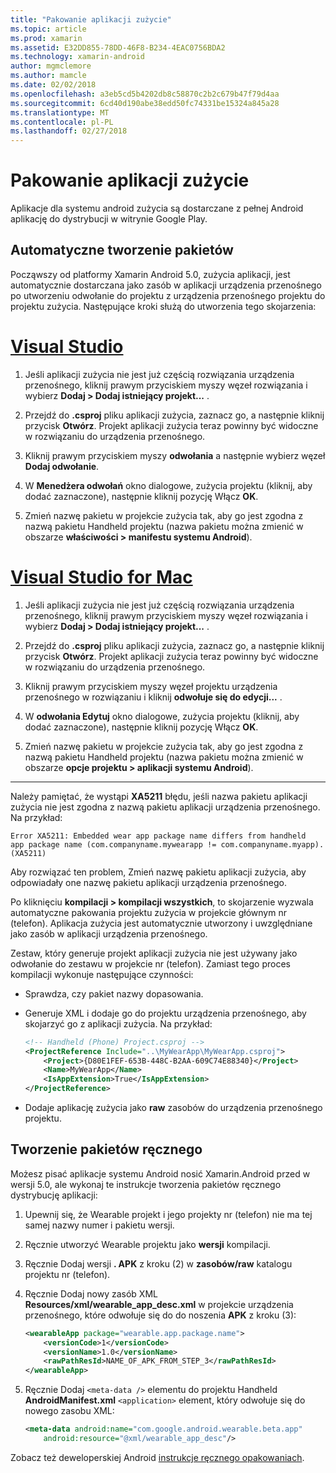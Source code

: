 ```yaml
---
title: "Pakowanie aplikacji zużycie"
ms.topic: article
ms.prod: xamarin
ms.assetid: E32DD855-78DD-46F8-B234-4EAC0756BDA2
ms.technology: xamarin-android
author: mgmclemore
ms.author: mamcle
ms.date: 02/02/2018
ms.openlocfilehash: a3eb5cd5b4202db8c58870c2b2c679b47f79d4aa
ms.sourcegitcommit: 6cd40d190abe38edd50fc74331be15324a845a28
ms.translationtype: MT
ms.contentlocale: pl-PL
ms.lasthandoff: 02/27/2018
---
```

# <a name="packaging-wear-apps"></a>Pakowanie aplikacji zużycie

Aplikacje dla systemu android zużycia są dostarczane z pełnej Android aplikację do dystrybucji w witrynie Google Play. 

## <a name="automatic-packaging"></a>Automatyczne tworzenie pakietów

Począwszy od platformy Xamarin Android 5.0, zużycia aplikacji, jest automatycznie dostarczana jako zasób w aplikacji urządzenia przenośnego po utworzeniu odwołanie do projektu z urządzenia przenośnego projektu do projektu zużycia. Następujące kroki służą do utworzenia tego skojarzenia: 

# <a name="visual-studiotabvswin"></a>[Visual Studio](#tab/vswin)

1. Jeśli aplikacji zużycia nie jest już częścią rozwiązania urządzenia przenośnego, kliknij prawym przyciskiem myszy węzeł rozwiązania i wybierz **Dodaj > Dodaj istniejący projekt...** .

2. Przejdź do **.csproj** pliku aplikacji zużycia, zaznacz go, a następnie kliknij przycisk **Otwórz**. Projekt aplikacji zużycia teraz powinny być widoczne w rozwiązaniu do urządzenia przenośnego.

3. Kliknij prawym przyciskiem myszy **odwołania** a następnie wybierz węzeł **Dodaj odwołanie**.

4. W **Menedżera odwołań** okno dialogowe, zużycia projektu (kliknij, aby dodać zaznaczone), następnie kliknij pozycję Włącz **OK**.

5. Zmień nazwę pakietu w projekcie zużycia tak, aby go jest zgodna z nazwą pakietu Handheld projektu (nazwa pakietu można zmienić w obszarze **właściwości > manifestu systemu Android**).

# <a name="visual-studio-for-mactabvsmac"></a>[Visual Studio for Mac](#tab/vsmac)

1. Jeśli aplikacji zużycia nie jest już częścią rozwiązania urządzenia przenośnego, kliknij prawym przyciskiem myszy węzeł rozwiązania i wybierz **Dodaj > Dodaj istniejący projekt...** .

2. Przejdź do **.csproj** pliku aplikacji zużycia, zaznacz go, a następnie kliknij przycisk **Otwórz**. Projekt aplikacji zużycia teraz powinny być widoczne w rozwiązaniu do urządzenia przenośnego.

3. Kliknij prawym przyciskiem myszy węzeł projektu urządzenia przenośnego w rozwiązaniu i kliknij **odwołuje się do edycji...** .

4. W **odwołania Edytuj** okno dialogowe, zużycia projektu (kliknij, aby dodać zaznaczone), następnie kliknij pozycję Włącz **OK**.

5. Zmień nazwę pakietu w projekcie zużycia tak, aby go jest zgodna z nazwą pakietu Handheld projektu (nazwa pakietu można zmienić w obszarze **opcje projektu > aplikacji systemu Android**).

-----


Należy pamiętać, że wystąpi **XA5211** błędu, jeśli nazwa pakietu aplikacji zużycia nie jest zgodna z nazwą pakietu aplikacji urządzenia przenośnego. Na przykład:

```shell
Error XA5211: Embedded wear app package name differs from handheld 
app package name (com.companyname.mywearapp != com.companyname.myapp). (XA5211)
```

Aby rozwiązać ten problem, Zmień nazwę pakietu aplikacji zużycia, aby odpowiadały one nazwę pakietu aplikacji urządzenia przenośnego.

Po kliknięciu **kompilacji > kompilacji wszystkich**, to skojarzenie wyzwala automatyczne pakowania projektu zużycia w projekcie głównym nr (telefon). Aplikacja zużycia jest automatycznie utworzony i uwzględniane jako zasób w aplikacji urządzenia przenośnego.

Zestaw, który generuje projekt aplikacji zużycia nie jest używany jako odwołanie do zestawu w projekcie nr (telefon). Zamiast tego proces kompilacji wykonuje następujące czynności:

-   Sprawdza, czy pakiet nazwy dopasowania. 

-   Generuje XML i dodaje go do projektu urządzenia przenośnego, aby skojarzyć go z aplikacji zużycia. Na przykład: 

    ```xml
    <!-- Handheld (Phone) Project.csproj -->
    <ProjectReference Include="..\MyWearApp\MyWearApp.csproj">
        <Project>{D80E1FEF-653B-448C-B2AA-609C74E88340}</Project>
        <Name>MyWearApp</Name>
        <IsAppExtension>True</IsAppExtension>
    </ProjectReference>
    ```

-   Dodaje aplikację zużycia jako **raw** zasobów do urządzenia przenośnego projektu. 


## <a name="manual-packaging"></a>Tworzenie pakietów ręcznego

Możesz pisać aplikacje systemu Android nosić Xamarin.Android przed w wersji 5.0, ale wykonaj te instrukcje tworzenia pakietów ręcznego dystrybucję aplikacji: 

1. Upewnij się, że Wearable projekt i jego projekty nr (telefon) nie ma tej samej nazwy numer i pakietu wersji.

2. Ręcznie utworzyć Wearable projektu jako **wersji** kompilacji.

3. Ręcznie Dodaj wersji **. APK** z kroku (2) w **zasobów/raw** katalogu projektu nr (telefon).

4. Ręcznie Dodaj nowy zasób XML **Resources/xml/wearable_app_desc.xml** w projekcie urządzenia przenośnego, które odwołuje się do do noszenia **APK** z kroku (3):

    ```xml
    <wearableApp package="wearable.app.package.name">
        <versionCode>1</versionCode>
        <versionName>1.0</versionName>
        <rawPathResId>NAME_OF_APK_FROM_STEP_3</rawPathResId>
    </wearableApp>
    ```

5. Ręcznie Dodaj `<meta-data />` elementu do projektu Handheld **AndroidManifest.xml** `<application>` element, który odwołuje się do nowego zasobu XML:

    ```xml
    <meta-data android:name="com.google.android.wearable.beta.app"
        android:resource="@xml/wearable_app_desc"/>
    ```

Zobacz też deweloperskiej Android [instrukcje ręcznego opakowaniach](https://developer.android.com/training/wearables/apps/packaging.html#PackageManually).

